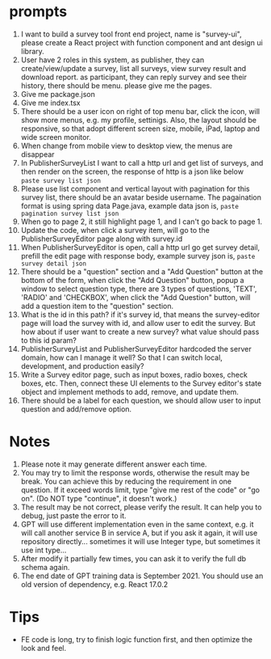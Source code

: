 # prompts

1. I want to build a survey tool front end project, name is "survey-ui", please create a React project with function component and ant design ui library.
2. User have 2 roles in this system, as publisher, they can create/view/update a survey, list all surveys, view survey result and download report. as participant, they can reply survey and see their history, there should be menu. please give me the pages.
3. Give me package.json
4. Give me index.tsx
5. There should be a user icon on right of top menu bar, click the icon, will show more menus, e.g. my profile, settinigs. Also, the layout should be responsive, so that adopt different screen size, mobile, iPad, laptop and wide screen monitor.
6. When change from mobile view to desktop view, the menus are disappear
7. In PublisherSurveyList I want to call a http url and get list of surveys, and then render on the screen, the response of http is a json like below  ``paste survey list json``
8. Please use list component and vertical layout with pagination for this survey list, there should be an avatar beside username. The pagaination format is using spring data Page.java, example data json is, ``paste pagination survey list json``
9. When go to page 2, it still highlight page 1, and I can't go back to page 1.
10. Update the code, when click a survey item, will go to the PublisherSurveyEditor page along with survey.id
11. When PublisherSurveyEditor is open, call a http url go get survey detail, prefill the edit page with response body, example survey json is, ``paste survey detail json``
12. There should be a "question" section and a "Add Question" button at the bottom of the form, when click the "Add Question" button, popup a window to select question type, there are 3 types of questions, 'TEXT', 'RADIO' and 'CHECKBOX', when click the "Add Question" button, will add a question item to the "question" section.
13. What is the id in this path? if it's survey id, that means the survey-editor page will load the survey with id, and allow user to edit the survey. But how about if user want to create a new survey? what value should pass to this id param?
14. PublisherSurveyList and PublisherSurveyEditor hardcoded the server domain, how can I manage it well? So that I can switch local, development, and production easily?
15.  Write a Survey editor page, such as input boxes, radio boxes, check boxes, etc. Then, connect these UI elements to the Survey editor's state object and implement methods to add, remove, and update them.
16. There should be a label for each question, we should allow user to input question and add/remove option.

# Notes
1. Please note it may generate different answer each time.
2. You may try to limit the response words, otherwise the result may be break. You can achieve this by reducing the requirement in one question. If it exceed words limit, type "give me rest of the code" or "go on". (Do NOT type "continue", it doesn't work.)
3. The result may be not correct, please verify the result. It can help you to debug, just paste the error to it.
4. GPT will use different implementation even in the same context, e.g. it will call another service B in service A, but if you ask it again, it will use repository directly... sometimes it will use Integer type, but sometimes it use int type...
5. After modify it partially few times, you can ask it to verify the full db schema again.
6. The end date of GPT training data is September 2021. You should use an old version of dependency, e.g. React 17.0.2

# Tips
* FE code is long, try to finish logic function first, and then optimize the look and feel.